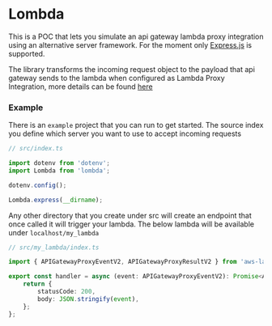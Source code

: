 # Lombda
This is a POC that lets you simulate an api gateway lambda proxy integration using an alternative server framework. For the moment only [Express.js](https://expressjs.com) is supported.

The library transforms the incoming request object to the payload that api gateway sends to the lambda when configured as Lambda Proxy Integration, more details can be found [here](https://docs.aws.amazon.com/apigateway/latest/developerguide/http-api-develop-integrations-lambda.html#http-api-develop-integrations-lambda.v2)

### Example
There is an `example` project that you can run to get started. The source index you define which server you want to use to accept incoming requests

```javascript
// src/index.ts

import dotenv from 'dotenv';
import Lombda from 'lombda';

dotenv.config();

Lombda.express(__dirname);
```

Any other directory that you create under src will create an endpoint that once called it will trigger your lambda. The below lambda will be available under `localhost/my_lambda`

```typescript
// src/my_lambda/index.ts

import { APIGatewayProxyEventV2, APIGatewayProxyResultV2 } from 'aws-lambda';

export const handler = async (event: APIGatewayProxyEventV2): Promise<APIGatewayProxyResultV2> => {
    return {
        statusCode: 200,
        body: JSON.stringify(event),
    };
};

```
